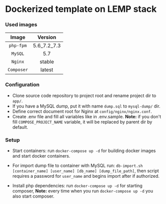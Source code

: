 Dockerized template on LEMP stack
=================================

### Used images ###

|     Image     |    Version    |
|     :---:     |     :---:     |
|   `php-fpm`   |  5.6_7.2_7.3  |
|    `MySQL`    |      5.7      |
|    `Nginx`    |    stable     |
|   `Composer`  |    latest     |

### Configuration ###

 * Clone source code repository to project root and rename project dir to `app/`.
 * If you have a MySQL dump, put it with name `dump.sql` to `mysql-dump/` dir.
 * Define correct document root for Nginx at `config/nginx/nginx.conf`.
 * Create .env file and fill all variables like in .env.sample. **Note:** if you don't fill `COMPOSE_PROJECT_NAME` 
 variable, it will be replaced by parent dir by default.
 
### Setup ###
 * Start containers: run `docker-compose up -d` for building docker images and start docker containers.
 
 * For import dump file to container with MySQL run: `db-import.sh [container_name] [user_name] [db_name] [dump_file_path]`, then script requires a password for `user_name` and begins import after if authorized.
 
 * Install php dependencies: run `docker-compose up -d` for starting composer, **Note:** every time when you run
 `docker-compose up -d` you also start composer.

